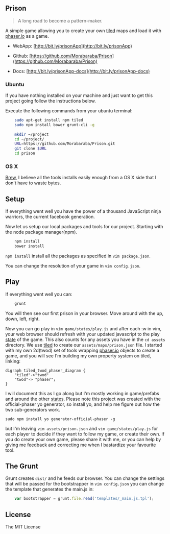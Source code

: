 ## Prison

> A long road to become a pattern-maker.

A simple game allowing you to create your own [tiled] maps and load it with [phaser.io] as a game.

- WebApp: [http://bit.ly/prisonApp](http://bit.ly/prisonApp)

- Github: [https://github.com/Morabaraba/Prison](https://github.com/Morabaraba/Prison)
- Docs: [http://bit.ly/prisonApp-docs](http://bit.ly/prisonApp-docs)

[tiled]: http://www.mapeditor.org/
[phaser.io]: http://phaser.io/

### Ubuntu

If you have nothing installed on your machine and just want to get this project going follow the instructions below.

Execute the following commands from your ubuntu terminal:

```sh
	sudo apt-get install npm tiled
	sudo npm install bower grunt-cli -g 
	
	mkdir ~/project
	cd ~/project/
	URL=https://github.com/Morabaraba/Prison.git
	git clone $URL
	cd prison
```
	
### OS X

[Brew], I believe all the tools installs easily enough from a OS X side that I don't have to waste bytes.

[Brew]: http://brew.sh/

## Setup

If everything went well you have the power of a thousand JavaScript ninja warriors, the current facebook generation.

Now let us setup our local packages and tools for our project. Starting with the node package manager(npm).

```sh
	npm install
	bower install
```

`npm install` install all the packages as specified in `vim package.json`. 

You can change the resolution of your game in `vim config.json`. 

## Play

If everything went well you can:

```sh
	grunt
```

You will then see our first prison in your browser. Move around with the up, down, left, right.

Now you can go play in `vim game/states/play.js` and after each :w in vim, your web browser should refresh with your updated javascript to the play [state] of the game. This also counts for any assets you have in the `cd assets` directory. We use [tiled] to create our `assets/maps/prison.json` file. I started with my own 2d(twod) set of tools wrapping [phaser.io] objects to create a game, and you will see I'm building my own property system on tiled, linking:

	digraph tiled_twod_phaser_diagram {
		"tiled"->"twod"
		"twod"-> "phaser";
	}

I will document this as I go along but I'm mostly working in game/prefabs and around the other [states]. Please note this project was created with the official-phaser yo generator, so install yo, and help me figure out how the two sub-generators work.

	sudo npm install yo generator-official-phaser -g

but I'm leaving `vim assets/prison.json` and `vim game/states/play.js` for each player to decide if they want to follow my game, or create their own. If you do create your own game, please share it with me, or you can help by giving me feedback and correcting me when I bastardize your favourite tool.

[states]: http://phaser.io/docs/Phaser.State.html
[state]: http://phaser.io/docs/Phaser.State.html

## The Grunt

Grunt creates `dist/` and he feeds our browser. You can change the settings that will be passed for the bootstrapper in `vim config.json` you can change the template that generates the main.js in:

```javascript
	var bootstrapper = grunt.file.read('templates/_main.js.tpl');
```

## License 

The MIT License
